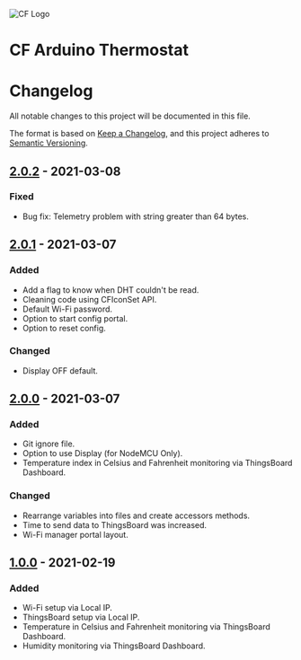 ![CF Logo](https://cftechsol.com/wp-content/uploads/2017/12/caiofrota-logo-300x171.png)

# CF Arduino Thermostat

# Changelog

All notable changes to this project will be documented in this file.

The format is based on [Keep a Changelog](https://keepachangelog.com/en/1.0.0/),
and this project adheres to [Semantic Versioning](https://semver.org/spec/v2.0.0.html).

## [2.0.2] - 2021-03-08
### Fixed

- Bug fix: Telemetry problem with string greater than 64 bytes.

## [2.0.1] - 2021-03-07
### Added

- Add a flag to know when DHT couldn't be read.
- Cleaning code using CFIconSet API.
- Default Wi-Fi password.
- Option to start config portal.
- Option to reset config.

### Changed

- Display OFF default.

## [2.0.0] - 2021-03-07
### Added

- Git ignore file.
- Option to use Display (for NodeMCU Only).
- Temperature index in Celsius and Fahrenheit monitoring via ThingsBoard Dashboard.

### Changed

- Rearrange variables into files and create accessors methods.
- Time to send data to ThingsBoard was increased.
- Wi-Fi manager portal layout.

## [1.0.0] - 2021-02-19
### Added

- Wi-Fi setup via Local IP.
- ThingsBoard setup via Local IP.
- Temperature in Celsius and Fahrenheit monitoring via ThingsBoard Dashboard.
- Humidity monitoring via ThingsBoard Dashboard.

[2.0.2]: https://github.com/caiofrota/cf-arduino-thermostat/compare/v2.0.1...v2.0.2
[2.0.1]: https://github.com/caiofrota/cf-arduino-thermostat/compare/v2.0.0...v2.0.1
[2.0.0]: https://github.com/caiofrota/cf-arduino-thermostat/compare/v1.0.0...v2.0.0
[1.0.0]: https://github.com/caiofrota/cf-arduino-thermostat/releases/tag/v1.0.0